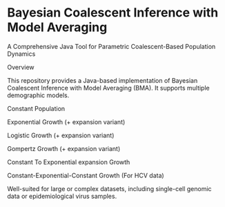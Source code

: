 # Bayesian Coalescent Inference with Model Averaging
A Comprehensive Java Tool for Parametric Coalescent-Based Population Dynamics

Overview

This repository provides a Java-based implementation of Bayesian Coalescent Inference with Model Averaging (BMA). It supports multiple demographic models.


Constant Population

Exponential Growth (+ expansion variant)

Logistic Growth (+ expansion variant)

Gompertz Growth (+ expansion variant)

Constant To Exponential expansion Growth

Constant-Exponential-Constant Growth (For HCV data)






Well-suited for large or complex datasets, including single-cell genomic data or epidemiological virus samples.